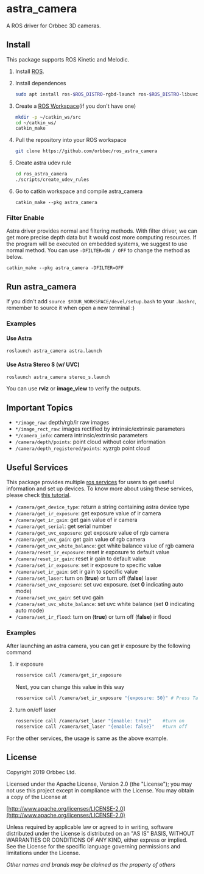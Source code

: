 # astra_camera

A ROS driver for Orbbec 3D cameras.

## Install

This package supports ROS Kinetic and Melodic.

1. Install [ROS](http://wiki.ros.org/ROS/Installation).

2. Install dependences
    ```sh
    sudo apt install ros-$ROS_DISTRO-rgbd-launch ros-$ROS_DISTRO-libuvc ros-$ROS_DISTRO-libuvc-camera ros-$ROS_DISTRO-libuvc-ros
    ```

3. Create a [ROS Workspace](http://wiki.ros.org/ROS/Tutorials/InstallingandConfiguringROSEnvironment)(if you don't have one)
	 ```sh
    mkdir -p ~/catkin_ws/src
	cd ~/catkin_ws/
	catkin_make
    ```
	
4. Pull the repository into your ROS workspace
    ```sh
    git clone https://github.com/orbbec/ros_astra_camera
    ```

5. Create astra udev rule
    ```sh
    cd ros_astra_camera
    ./scripts/create_udev_rules
    ```

6. Go to catkin workspace and compile astra_camera

    `catkin_make --pkg astra_camera`

### Filter Enable

Astra driver provides normal and filtering methods. With filter driver, we can get more precise depth data but it would cost more computing resources. If the program will be executed on embedded systems, we suggest to use normal method. You can use `-DFILTER=ON / OFF` to change the method as below.

`catkin_make --pkg astra_camera -DFILTER=OFF`

## Run astra_camera

If you didn't add `source $YOUR_WORKSPACE/devel/setup.bash` to your `.bashrc`, remember to source it when open a new terminal :)

### Examples

#### Use Astra

`roslaunch astra_camera astra.launch`

#### Use Astra Stereo S (w/ UVC)

`roslaunch astra_camera stereo_s.launch`

You can use **rviz** or **image_view** to verify the outputs.

## Important Topics

* `*/image_raw`: depth/rgb/ir raw images
* `*/image_rect_raw`: images rectified by intrinsic/extrinsic parameters
* `*/camera_info`: camera intrinsic/extrinsic parameters
* `/camera/depth/points`: point cloud without color information
* `/camera/depth_registered/points`: xyzrgb point cloud

## Useful Services

This package provides multiple [ros services](http://wiki.ros.org/Services) for users to get useful information and set up devices. To know more about using these services, please check [this tutorial](http://wiki.ros.org/rosservice).

* `/camera/get_device_type`: return a string containing astra device type
* `/camera/get_ir_exposure`: get exposure value of ir camera
* `/camera/get_ir_gain`: get gain value of ir camera
* `/camera/get_serial`: get serial number
* `/camera/get_uvc_exposure`: get exposure value of rgb camera
* `/camera/get_uvc_gain`: get gain value of rgb camera
* `/camera/get_uvc_white_balance`: get white balance value of rgb camera
* `/camera/reset_ir_exposure`: reset ir exposure to default value
* `/camera/reset_ir_gain`: reset ir gain to default value
* `/camera/set_ir_exposure`: set ir exposure to specific value
* `/camera/set_ir_gain`: set ir gain to specific value
* `/camera/set_laser`: turn on (**true**) or turn off (**false**) laser
* `/camera/set_uvc_exposure`: set uvc exposure. (set **0** indicating auto mode)
* `/camera/set_uvc_gain`: set uvc gain
* `/camera/set_uvc_white_balance`: set uvc white balance (set **0** indicating auto mode)
* `/camera/set_ir_flood`: turn on (**true**) or turn off (**false**) ir flood

### Examples

After launching an astra camera, you can get ir exposure by the following command
1. ir exposure
    ```sh
    rosservice call /camera/get_ir_exposure
    ```
    Next, you can change this value in this way
    ```sh
    rosservice call /camera/set_ir_exposure "{exposure: 50}" # Press Tab key to help set input parameters
    ```

2. turn on/off laser
    ```sh
    rosservice call /camera/set_laser "{enable: true}"    #turn on
    rosservice call /camera/set_laser "{enable: false}"   #turn off
    ```

For the other services, the usage is same as the above example.

## License

Copyright 2019 Orbbec Ltd.

Licensed under the Apache License, Version 2.0 (the "License"); you may not use this project except in compliance with the License. You may obtain a copy of the License at

[http://www.apache.org/licenses/LICENSE-2.0](http://www.apache.org/licenses/LICENSE-2.0)

Unless required by applicable law or agreed to in writing, software distributed under the License is distributed on an "AS IS" BASIS, WITHOUT WARRANTIES OR CONDITIONS OF ANY KIND, either express or implied. See the License for the specific language governing permissions and limitations under the License.

*Other names and brands may be claimed as the property of others*